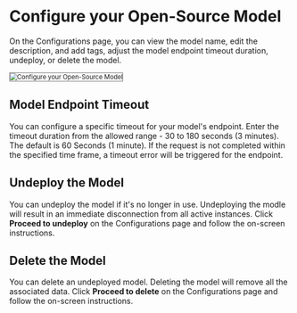 # Configure your Open-Source Model


On the Configurations page, you can view the model name, edit the description, and add tags, adjust the model endpoint timeout duration, undeploy, or delete the model.

<img src="../images/configure-open-source-model-1.png" alt="Configure your Open-Source Model " title="Configure your Open-Source Model" style="border: 1px solid gray; zoom:80%;">

## Model Endpoint Timeout

You can configure a specific timeout for your model's endpoint. Enter the timeout duration from the allowed range - 30 to 180 seconds (3 minutes). The default is 60 Seconds (1 minute). If the request is not completed within the specified time frame, a timeout error will be triggered for the endpoint.


## Undeploy the Model 

You can undeploy the model if it's no longer in use. Undeploying the modle will result in an immediate disconnection from all active instances. Click **Proceed to undeploy** on the Configurations page and follow the on-screen instructions.

## Delete the Model

You can delete an undeployed model. Deleting the model will remove all the associated data. Click **Proceed to delete** on the Configurations page and follow the on-screen instructions.
